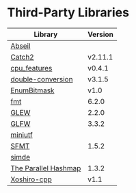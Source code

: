 
# Third-Party Libraries

Library | Version
--- | ---
[Abseil](https://github.com/abseil/abseil-cpp) | 
[Catch2](https://github.com/catchorg/Catch2) | v2.11.1
[cpu_features](https://github.com/google/cpu_features) | v0.4.1
[double-conversion](https://github.com/google/double-conversion) | v3.1.5
[EnumBitmask](https://github.com/Reputeless/EnumBitmask) | v1.0
[fmt](https://github.com/fmtlib/fmt) | 6.2.0
[GLEW](https://github.com/nigels-com/glew) | 2.2.0
[GLFW](https://github.com/glfw/glfw) | 3.3.2
[miniutf](https://github.com/dropbox/miniutf) | 
[SFMT](https://github.com/MersenneTwister-Lab/SFMT) | 1.5.2
[simde](https://github.com/nemequ/simde) | 
[The Parallel Hashmap](https://github.com/greg7mdp/parallel-hashmap) | 1.3.2
[Xoshiro-cpp](https://github.com/Reputeless/Xoshiro-cpp) | v1.1
